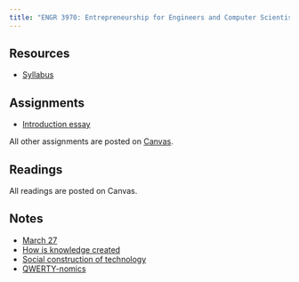 ```yaml
---
title: "ENGR 3970: Entrepreneurship for Engineers and Computer Scientists"
---
```


## Resources

* [Syllabus](syllabus)

## Assignments

* [Introduction essay]({{site.baseurl}}/assignments/introduction-letter/)

All other assignments are posted on [Canvas](https://canvas.du.edu).

## Readings

All readings are posted on Canvas.

## Notes

* [March 27](class-0)
* [How is knowledge created](class-1)
* [Social construction of technology](class-2)
* [QWERTY-nomics](class-3)
